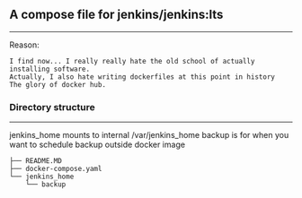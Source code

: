 ## A compose file for jenkins/jenkins:lts

---
Reason: 

``` Well, taking a refresher course on jenkins.  
I find now... I really really hate the old school of actually installing software.
Actually, I also hate writing dockerfiles at this point in history 
The glory of docker hub.
```

### Directory structure
---
jenkins_home mounts to internal /var/jenkins_home
backup is for when you want to schedule backup outside docker image

``` .
├── README.MD
├── docker-compose.yaml
└── jenkins_home
    └── backup
```

